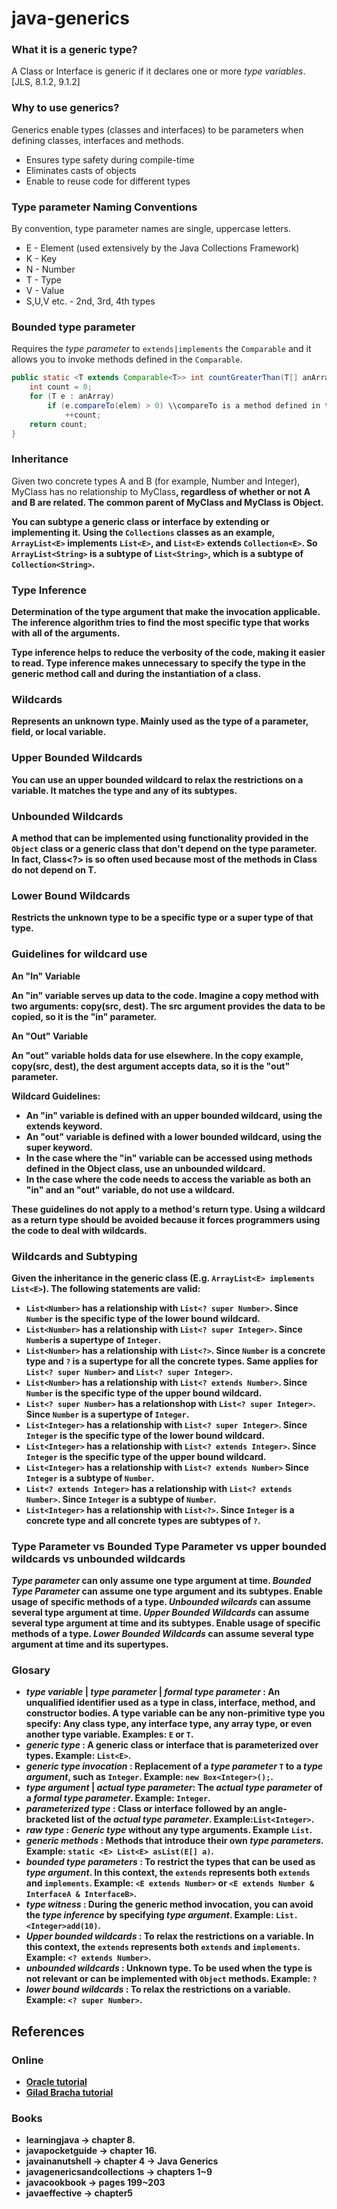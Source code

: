 # java-generics

### What it is a generic type?
A Class or Interface is generic if it declares one or more *type variables*.[JLS, 8.1.2, 9.1.2]

### Why to use generics?
Generics enable types (classes and interfaces) to be parameters when defining classes, interfaces and methods.
* Ensures type safety during compile-time
* Eliminates casts of objects
* Enable to reuse code for different types

### Type parameter Naming Conventions
By convention, type parameter names are single, uppercase letters.

* E - Element (used extensively by the Java Collections Framework)
* K - Key
* N - Number
* T - Type
* V - Value
* S,U,V etc. - 2nd, 3rd, 4th types

### Bounded type parameter
Requires the *type parameter* to `extends|implements` the `Comparable` and it allows you to invoke methods defined in the `Comparable`. 
```java
public static <T extends Comparable<T>> int countGreaterThan(T[] anArray, T elem) {
    int count = 0;
    for (T e : anArray)
        if (e.compareTo(elem) > 0) \\compareTo is a method defined in the bound
            ++count;
    return count;
}
```

### Inheritance
Given two concrete types A and B (for example, Number and Integer), MyClass<A> has no relationship to MyClass<B>, regardless of whether or not A and B are related. The common parent of MyClass<A> and MyClass<B> is Object.

You can subtype a generic class or interface by extending or implementing it. Using the `Collections` classes as an example, `ArrayList<E>` implements `List<E>`, and `List<E>` extends `Collection<E>`. So `ArrayList<String>` is a subtype of `List<String>`, which is a subtype of `Collection<String>`. 

### Type Inference
Determination of the type argument that make the invocation applicable. The inference algorithm tries to find the **most specific** type that works with all of the arguments.

Type inference helps to reduce the verbosity of the code, making it easier to read. Type inference makes unnecessary to specify the type in the generic method call and during the instantiation of a class. 

### Wildcards
Represents an unknown type. Mainly used as the type of a parameter, field, or local variable.

### Upper Bounded Wildcards
You can use an upper bounded wildcard to relax the restrictions on a variable. It matches the type and any of its subtypes. 

### Unbounded Wildcards
A method that can be implemented using functionality provided in the `Object` class or a generic class that don't depend on the type parameter. In fact, Class<?> is so often used because most of the methods in Class<T> do not depend on T.

### Lower Bound Wildcards
Restricts the unknown type to be a specific type or a super type of that type.

### Guidelines for wildcard use
**An "In" Variable**

An "in" variable serves up data to the code. Imagine a copy method with two arguments: copy(src, dest). The src argument provides the data to be copied, so it is the "in" parameter.

**An "Out" Variable**

An "out" variable holds data for use elsewhere. In the copy example, copy(src, dest), the dest argument accepts data, so it is the "out" parameter.

**Wildcard Guidelines:** 
* An "in" variable is defined with an upper bounded wildcard, using the extends keyword.
* An "out" variable is defined with a lower bounded wildcard, using the super keyword.
* In the case where the "in" variable can be accessed using methods defined in the Object class, use an unbounded wildcard.
* In the case where the code needs to access the variable as both an "in" and an "out" variable, do not use a wildcard.

**These guidelines do not apply to a method's return type. Using a wildcard as a return type should be avoided because it forces programmers using the code to deal with wildcards.**

### Wildcards and Subtyping
Given the inheritance in the generic class (E.g. `ArrayList<E> implements List<E>`). The following statements are valid:
* `List<Number>` has a relationship with `List<? super Number>`. Since `Number` is the specific type of the lower bound wildcard.
* `List<Number>` has a relationship with `List<? super Integer>`. Since `Number`is a supertype of `Integer`.
* `List<Number>` has a relationship with `List<?>`. Since `Number` is a concrete type and `?` is a supertype for all the concrete types. Same applies for `List<? super Number>` and `List<? super Integer>`.
* `List<Number>` has a relationship with `List<? extends Number>`. Since `Number` is the specific type of the upper bound wildcard.  
* `List<? super Number>` has a relationshop with `List<? super Integer>`. Since `Number` is a supertype of `Integer`.
* `List<Integer>` has a relationship with `List<? super Integer>`. Since `Integer` is the specific type of the lower bound wildcard.
* `List<Integer>` has a relationship with `List<? extends Integer>`. Since `Integer` is the specific type of the upper bound wildcard.
* `List<Integer>` has a relationship with `List<? extends Number>` Since `Integer` is a subtype of `Number`.
* `List<? extends Integer>` has a relationship with `List<? extends Number>`. Since `Integer` is a subtype of `Number`.
* `List<Integer>` has a relationship with `List<?>`. Since `Integer` is a concrete type and all concrete types are subtypes of `?`.

### Type Parameter vs Bounded Type Parameter vs upper bounded wildcards vs unbounded wildcards
*Type parameter* can only assume one type argument at time.
*Bounded Type Parameter* can assume one type argument and its subtypes. Enable usage of specific methods of a type.
*Unbounded wilcards* can assume several type argument at time.
*Upper Bounded Wildcards* can assume several type argument at time and its subtypes. Enable usage of specific methods of a type.
*Lower Bounded Wildcards* can assume several type argument at time and its supertypes.

### Glosary
* *type variable* | *type parameter* | *formal type parameter* : An unqualified identifier used as a type in class, interface, method, and constructor bodies. A type variable can be any **non-primitive** type you specify: Any class type, any interface type, any array type, or even another type variable. Examples: `E` or `T`.
* *generic type* : A generic class or interface that is parameterized over types. Example: `List<E>`.
* *generic type invocation* : Replacement of a *type parameter* `T` to a *type argument*, such as `Integer`. Example: `new Box<Integer>();`.
* *type argument* | *actual type parameter*:  The *actual type parameter* of a *formal type parameter*. Example: `Integer`. 
* *parameterized type* : Class or interface followed by an angle-bracketed list of the *actual type parameter*. Example:`List<Integer>`.
* *raw type* : *Generic type* without any type arguments. Example `List`.
* *generic methods* : Methods that introduce their own *type parameters*. Example: `static <E> List<E> asList(E[] a)`.
* *bounded type parameters* : To restrict the types that can be used as *type argument*. In this context, the `extends` represents both `extends` and `implements`. Example: `<E extends Number>` or `<E extends Number & InterfaceA & InterfaceB>`. 
* *type witness* : During the generic method invocation, you can avoid the *type inference* by specifying *type argument*. Example: `List.<Integer>add(10)`.
* *Upper bounded wildcards* : To relax the restrictions on a variable. In this context, the `extends` represents both `extends` and `implements`. Example: `<? extends Number>`.
* *unbounded wildcards* : Unknown type. To be used when the type is not relevant or can be implemented with `Object` methods. Example: `?`
* *lower bound wildcards* : To relax the restrictions on a variable. Example: `<? super Number>`.

## References
### Online
* [Oracle tutorial](https://docs.oracle.com/javase/tutorial/java/generics/index.html)
* [Gilad Bracha tutorial](https://docs.oracle.com/javase/tutorial/extra/generics/index.html)

### Books
* learningjava -> chapter 8.
* javapocketguide -> chapter 16.
* javainanutshell -> chapter 4 -> Java Generics
* javagenericsandcollections -> chapters 1~9 
* javacookbook -> pages 199~203
* javaeffective -> chapter5
